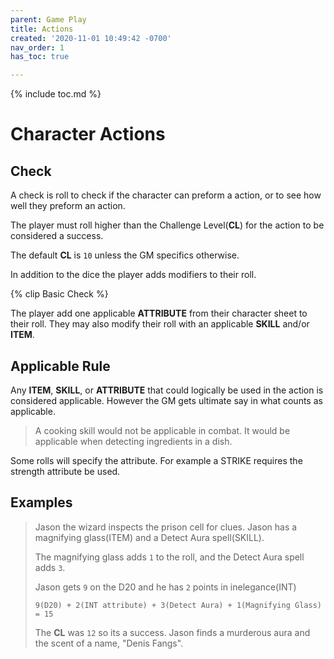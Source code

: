 ```yaml
---
parent: Game Play
title: Actions
created: '2020-11-01 10:49:42 -0700'
nav_order: 1
has_toc: true

---
```


{% include toc.md %}

# Character Actions


## Check

A check is roll to check if the character can preform a action, or to see how well they preform an action. 


The player must roll higher than the Challenge Level(**CL**) for the action to be considered a success.


The default **CL** is `10` unless the GM specifics otherwise. 


In addition to the dice the player adds modifiers to their roll.


{% clip Basic Check %}

The player add one applicable **ATTRIBUTE** from their character sheet to their roll. They may also modify their roll with an applicable **SKILL** and/or **ITEM**.

## Applicable Rule

Any **ITEM**, **SKILL**, or **ATTRIBUTE** that could logically be used in the action is considered applicable. 
However the GM gets ultimate say in what counts as applicable.

> A cooking skill would not be applicable in combat. 
> It would be applicable when detecting ingredients in a dish.


Some rolls will specify the attribute. For example a STRIKE requires the strength attribute be used.





## Examples

> Jason the wizard inspects the prison cell for clues.
> Jason has a magnifying glass(ITEM) and a Detect Aura spell(SKILL).
>
> The magnifying glass adds `1` to the roll,
> and the Detect Aura spell adds `3`.
>
> Jason gets `9` on the D20
> and he has `2` points in inelegance(INT)
>
> `9(D20) + 2(INT attribute) + 3(Detect Aura) + 1(Magnifying Glass) = 15`
> 
> The **CL** was `12` so its a success.
> Jason finds a murderous aura and the scent of a name, "Denis Fangs". 





